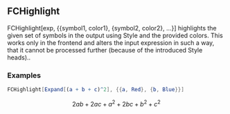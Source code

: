 ##  FCHighlight 

FCHighlight[exp, {{symbol1, color1}, {symbol2, color2}, ...}] highlights the given set of symbols in the output using Style and the provided colors. This works only in the frontend and alters the input expression in such a way, that it cannot be processed further (because of the introduced Style heads)..

###  Examples 

```mathematica
FCHighlight[Expand[(a + b + c)^2], {{a, Red}, {b, Blue}}]
```

$$2 a b+2 a c+a^2+2 b c+b^2+c^2$$